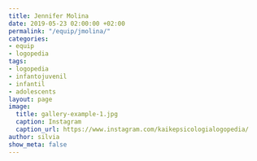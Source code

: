 ```yaml
---
title: Jennifer Molina
date: 2019-05-23 02:00:00 +02:00
permalink: "/equip/jmolina/"
categories:
- equip
- logopedia
tags:
- logopedia
- infantojuvenil
- infantil
- adolescents
layout: page
image:
  title: gallery-example-1.jpg
  caption: Instagram
  caption_url: https://www.instagram.com/kaikepsicologialogopedia/
author: silvia
show_meta: false
---
```


